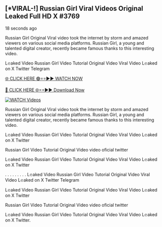 ## [*VIRAL-!] Russian Girl Viral Videos Original Leaked Full HD X #3769

18 seconds ago

Russian Girl Original Viral video took the internet by storm and amazed viewers on various social media platforms. Russian Girl, a young and talented digital creator, recently became famous thanks to this interesting video.

L𝚎aked Video Russian Girl Video Tutorial Original Video Viral Video L𝚎aked on X Twitter Telegram

[🌐 CLICK HERE 🟢==►► WATCH NOW](https://russelviper69.blogspot.com/p/viral-tv.html)

[🔴 CLICK HERE 🌐==►► Download Now](https://russelviper69.blogspot.com/p/viral-tv.html)

[![WATCH Videos](https://i.imgur.com/dJHk4Zq.gif)](https://russelviper69.blogspot.com/p/viral-tv.html)

Russian Girl Original Viral video took the internet by storm and amazed viewers on various social media platforms. Russian Girl, a young and talented digital creator, recently became famous thanks to this interesting video.

L𝚎aked Video Russian Girl Video Tutorial Original Video Viral Video L𝚎aked on X Twitter

Russian Girl Video Tutorial Original Video video oficial twitter

L𝚎aked Video Russian Girl Video Tutorial Original Video Viral Video L𝚎aked on X Twitter

. . . . . . . . . L𝚎aked Video Russian Girl Video Tutorial Original Video Viral Video L𝚎aked on X Twitter Telegram

L𝚎aked Video Russian Girl Video Tutorial Original Video Viral Video L𝚎aked on X Twitter

Russian Girl Video Tutorial Original Video video oficial twitter

L𝚎aked Video Russian Girl Video Tutorial Original Video Viral Video L𝚎aked on X Twitter.